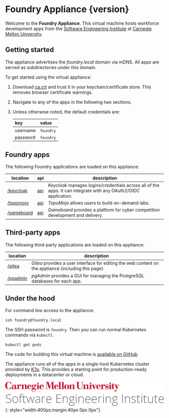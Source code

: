 # Foundry Appliance {version}

Welcome to the **Foundry Appliance**. This virtual machine hosts workforce development apps from the [Software Engineering Institute](https://sei.cmu.edu) at [Carnegie Mellon University](https://cmu.edu).

## Getting started

The appliance advertises the _foundry.local_ domain via mDNS. All apps are served as subdirectories under this domain.

To get started using the virtual appliance:

1. Download [ca.crt](ca.crt) and trust it in your keychain/certificate store. This removes browser certificate warnings.
2. Navigate to any of the apps in the following two sections.
3. Unless otherwise noted, the default credentials are:

   | key      | value     |
   | -------- | --------- |
   | username | `foundry` |
   | password | `foundry` |

## Foundry apps

The following Foundry applications are loaded on this appliance:

| location                 | api                                                                 | description                                                                                                      |
| ------------------------ | ------------------------------------------------------------------- | ---------------------------------------------------------------------------------------------------------------- |
| [/keycloak](/keycloak)   | [api](https://www.keycloak.org/docs-api/latest/rest-api/index.html) | _Keycloak_ manages logins/credentials across all of the apps. It can integrate with any OAuth2/OIDC application. |
| [/topomojo](/topomojo)   | [api](/topomojo/api)                                                | _TopoMojo_ allows users to build on-demand labs.                                                                 |
| [/gameboard](/gameboard) | [api](/gameboard/api)                                               | _Gameboard_ provides a platform for cyber competition development and delivery.                                  |

## Third-party apps

The following third-party applications are loaded on this appliance:

| location             | description                                                                                           |
| -------------------- | ----------------------------------------------------------------------------------------------------- |
| [/gitea](/gitea)     | _Gitea_ provides a user interface for editing the web content on the appliance (including this page). |
| [/pgadmin](/pgadmin) | _pgAdmin_ provides a GUI for managing the PostgreSQL databases for each app.                          |

## Under the hood

For command line access to the appliance:

```
ssh foundry@foundry.local
```

The SSH password is `foundry`. Then you can run normal Kubernetes commands via `kubectl`.

```
kubectl get pods
```

The code for building this virtual machine is [available on GitHub](https://github.com/cmu-sei/gameboard-appliance)

The appliance runs all of the apps in a single-host Kubernetes cluster provided by [K3s](https://k3s.io/). This provides a starting point for production-ready deployments in a datacenter or cloud.

![CMU SEI Unitmark](assets/cmu-sei-unitmark.png){: style="width:400px;margin:40px 0px 0px"}
